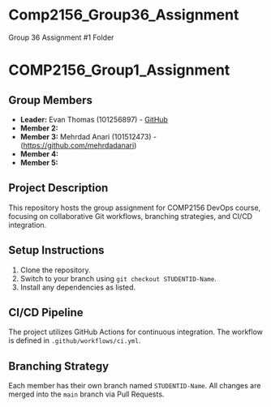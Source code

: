 # Comp2156_Group36_Assignment
Group 36 Assignment #1 Folder
# COMP2156_Group1_Assignment
## Group Members
- **Leader:** Evan Thomas (101256897) - [GitHub](https://github.com/EvanCT4)
- **Member 2:** 
- **Member 3:** Mehrdad Anari (101512473) - (https://github.com/mehrdadanari) 
- **Member 4:**
- **Member 5:**
## Project Description
This repository hosts the group assignment for COMP2156 DevOps course, focusing on
collaborative Git workflows, branching strategies, and CI/CD integration.
## Setup Instructions
1. Clone the repository.
2. Switch to your branch using `git checkout STUDENTID-Name`.
3. Install any dependencies as listed.
## CI/CD Pipeline
The project utilizes GitHub Actions for continuous integration. The workflow is defined
in `.github/workflows/ci.yml`.
## Branching Strategy
Each member has their own branch named `STUDENTID-Name`. All changes are
merged into the `main` branch via Pull Requests.

